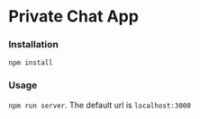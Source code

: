 # Private Chat App

### Installation
`npm install`

### Usage
`npm run server`. The default url is `localhost:3000`
